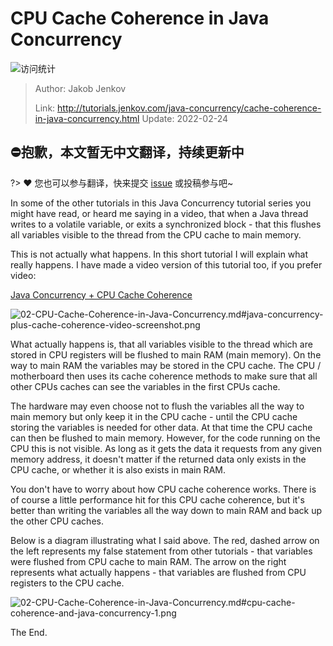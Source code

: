 # CPU Cache Coherence in Java Concurrency

![访问统计](https://visitor-badge.glitch.me/badge?page_id=senlypan.concurrent.02-cpu-cache-coherence-in-java-concurrency&left_color=blue&right_color=red)

> Author: Jakob Jenkov
>
> Link: http://tutorials.jenkov.com/java-concurrency/cache-coherence-in-java-concurrency.html  Update: 2022-02-24

## ⛔抱歉，本文暂无中文翻译，持续更新中
?> ❤️ 您也可以参与翻译，快来提交 [issue](https://github.com/senlypan/concurrent-programming-docs/issues) 或投稿参与吧~

In some of the other tutorials in this Java Concurrency tutorial series you might have read, or heard me saying in a video, that when a Java thread writes to a volatile variable, or exits a synchronized block - that this flushes all variables visible to the thread from the CPU cache to main memory.

This is not actually what happens. In this short tutorial I will explain what really happens. I have made a video version of this tutorial too, if you prefer video:

[Java Concurrency + CPU Cache Coherence](https://www.youtube.com/watch?v=nNXkzDS6dOg&list=PLL8woMHwr36EDxjUoCzboZjedsnhLP1j4&index=7)

![02-CPU-Cache-Coherence-in-Java-Concurrency.md#java-concurrency-plus-cache-coherence-video-screenshot.png](http://tutorials.jenkov.com/images/java-concurrency/java-concurrency-plus-cache-coherence-video-screenshot.png)

What actually happens is, that all variables visible to the thread which are stored in CPU registers will be flushed to main RAM (main memory). On the way to main RAM the variables may be stored in the CPU cache. The CPU / motherboard then uses its cache coherence methods to make sure that all other CPUs caches can see the variables in the first CPUs cache.

The hardware may even choose not to flush the variables all the way to main memory but only keep it in the CPU cache - until the CPU cache storing the variables is needed for other data. At that time the CPU cache can then be flushed to main memory. However, for the code running on the CPU this is not visible. As long as it gets the data it requests from any given memory address, it doesn't matter if the returned data only exists in the CPU cache, or whether it is also exists in main RAM.

You don't have to worry about how CPU cache coherence works. There is of course a little performance hit for this CPU cache coherence, but it's better than writing the variables all the way down to main RAM and back up the other CPU caches.

Below is a diagram illustrating what I said above. The red, dashed arrow on the left represents my false statement from other tutorials - that variables were flushed from CPU cache to main RAM. The arrow on the right represents what actually happens - that variables are flushed from CPU registers to the CPU cache.

![02-CPU-Cache-Coherence-in-Java-Concurrency.md#cpu-cache-coherence-and-java-concurrency-1.png](http://tutorials.jenkov.com/images/java-concurrency/cpu-cache-coherence-and-java-concurrency-1.png)

The End.
